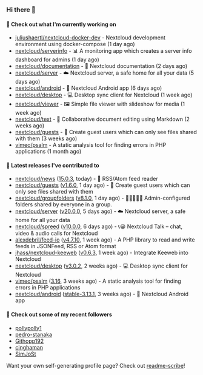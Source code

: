 ### Hi there 👋

#### 👷 Check out what I'm currently working on

- [juliushaertl/nextcloud-docker-dev](https://github.com/juliushaertl/nextcloud-docker-dev) - Nextcloud development environment using docker-compose (1 day ago)
- [nextcloud/serverinfo](https://github.com/nextcloud/serverinfo) - 📊 A monitoring app which creates a server info dashboard for admins (1 day ago)
- [nextcloud/documentation](https://github.com/nextcloud/documentation) - 📘 Nextcloud documentation (2 days ago)
- [nextcloud/server](https://github.com/nextcloud/server) - ☁️ Nextcloud server, a safe home for all your data (5 days ago)
- [nextcloud/android](https://github.com/nextcloud/android) - 📱 Nextcloud Android app (6 days ago)
- [nextcloud/desktop](https://github.com/nextcloud/desktop) - 💻 Desktop sync client for Nextcloud (1 week ago)
- [nextcloud/viewer](https://github.com/nextcloud/viewer) - 🖼 Simple file viewer with slideshow for media (1 week ago)
- [nextcloud/text](https://github.com/nextcloud/text) - 📑 Collaborative document editing using Markdown (2 weeks ago)
- [nextcloud/guests](https://github.com/nextcloud/guests) - 🙈 Create guest users which can only see files shared with them (3 weeks ago)
- [vimeo/psalm](https://github.com/vimeo/psalm) - A static analysis tool for finding errors in PHP applications (1 month ago)

#### 🔭 Latest releases I've contributed to

- [nextcloud/news](https://github.com/nextcloud/news) ([15.0.3](https://github.com/nextcloud/news/releases/tag/15.0.3), today) - :newspaper: RSS/Atom feed reader
- [nextcloud/guests](https://github.com/nextcloud/guests) ([v1.6.0](https://github.com/nextcloud/guests/releases/tag/v1.6.0), 1 day ago) - 🙈 Create guest users which can only see files shared with them
- [nextcloud/groupfolders](https://github.com/nextcloud/groupfolders) ([v8.1.0](https://github.com/nextcloud/groupfolders/releases/tag/v8.1.0), 1 day ago) - 📁👩‍👩‍👧‍👦 Admin-configured folders shared by everyone in a group.
- [nextcloud/server](https://github.com/nextcloud/server) ([v20.0.0](https://github.com/nextcloud/server/releases/tag/v20.0.0), 5 days ago) - ☁️ Nextcloud server, a safe home for all your data
- [nextcloud/spreed](https://github.com/nextcloud/spreed) ([v10.0.0](https://github.com/nextcloud/spreed/releases/tag/v10.0.0), 6 days ago) - 📞😀 Nextcloud Talk – chat, video &amp; audio calls for Nextcloud
- [alexdebril/feed-io](https://github.com/alexdebril/feed-io) ([v4.7.10](https://github.com/alexdebril/feed-io/releases/tag/v4.7.10), 1 week ago) - A PHP library to read and write feeds in JSONFeed, RSS or Atom format
- [jhass/nextcloud-keeweb](https://github.com/jhass/nextcloud-keeweb) ([v0.6.3](https://github.com/jhass/nextcloud-keeweb/releases/tag/v0.6.3), 1 week ago) - Integrate Keeweb into Nextcloud
- [nextcloud/desktop](https://github.com/nextcloud/desktop) ([v3.0.2](https://github.com/nextcloud/desktop/releases/tag/v3.0.2), 2 weeks ago) - 💻 Desktop sync client for Nextcloud
- [vimeo/psalm](https://github.com/vimeo/psalm) ([3.16](https://github.com/vimeo/psalm/releases/tag/3.16), 3 weeks ago) - A static analysis tool for finding errors in PHP applications
- [nextcloud/android](https://github.com/nextcloud/android) ([stable-3.13.1](https://github.com/nextcloud/android/releases/tag/stable-3.13.1), 3 weeks ago) - 📱 Nextcloud Android app

#### 👯 Check out some of my recent followers

- [pollypolly1](https://github.com/pollypolly1)
- [pedro-stanaka](https://github.com/pedro-stanaka)
- [Githopp192](https://github.com/Githopp192)
- [cinghaman](https://github.com/cinghaman)
- [SimJoSt](https://github.com/SimJoSt)

Want your own self-generating profile page? Check out [readme-scribe](https://github.com/muesli/readme-scribe)!
